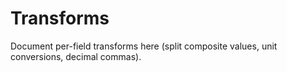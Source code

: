 # Transforms
Document per-field transforms here (split composite values, unit conversions, decimal commas).

